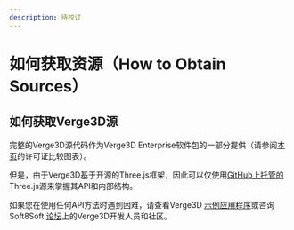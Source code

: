 ```yaml
---
description: 待校订
---
```


# 如何获取资源（How to Obtain Sources）

## 如何获取Verge3D源

完整的Verge3D源代码作为Verge3D Enterprise软件包的一部分提供（请参阅[本页](https://www.soft8soft.com/licensing/)的许可证比较图表）。

但是，由于Verge3D基于开源的Three.js框架，因此可以仅使用[GitHub上托管的](https://github.com/mrdoob/three.js) Three.js源来掌握其API和内部结构。

如果您在使用任何API方法时遇到困难，请查看Verge3D [示例应用程序](https://cdn.soft8soft.com/demo/examples/index.html)或咨询Soft8Soft [论坛](https://www.soft8soft.com/forums/)上的Verge3D开发人员和社区。

